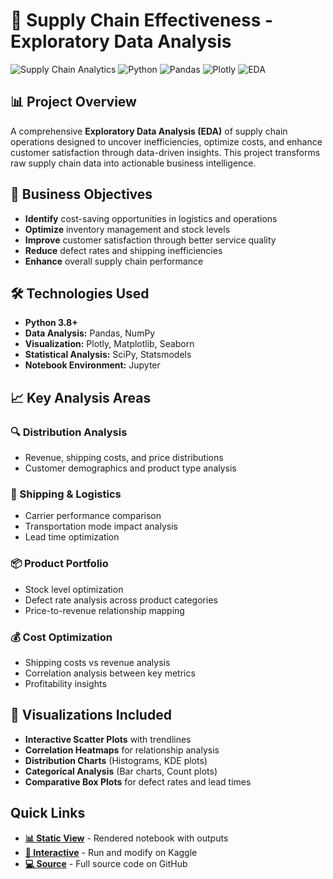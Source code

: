 # 🚀 Supply Chain Effectiveness - Exploratory Data Analysis

![Supply Chain Analytics](https://img.shields.io/badge/Supply%20Chain-Analytics-blue)
![Python](https://img.shields.io/badge/Python-3.8%2B-blue)
![Pandas](https://img.shields.io/badge/Pandas-Data%20Analysis-orange)
![Plotly](https://img.shields.io/badge/Plotly-Visualization-lightblue)
![EDA](https://img.shields.io/badge/Analysis-Exploratory%20Data%20Analysis-green)

## 📊 Project Overview

A comprehensive **Exploratory Data Analysis (EDA)** of supply chain operations designed to uncover inefficiencies, optimize costs, and enhance customer satisfaction through data-driven insights. This project transforms raw supply chain data into actionable business intelligence.

## 🎯 Business Objectives

- **Identify** cost-saving opportunities in logistics and operations
- **Optimize** inventory management and stock levels
- **Improve** customer satisfaction through better service quality
- **Reduce** defect rates and shipping inefficiencies
- **Enhance** overall supply chain performance


## 🛠️ Technologies Used

- **Python 3.8+**
- **Data Analysis:** Pandas, NumPy
- **Visualization:** Plotly, Matplotlib, Seaborn
- **Statistical Analysis:** SciPy, Statsmodels
- **Notebook Environment:** Jupyter

## 📈 Key Analysis Areas

### 🔍 Distribution Analysis
- Revenue, shipping costs, and price distributions
- Customer demographics and product type analysis

### 🚚 Shipping & Logistics
- Carrier performance comparison
- Transportation mode impact analysis
- Lead time optimization

### 📦 Product Portfolio
- Stock level optimization
- Defect rate analysis across product categories
- Price-to-revenue relationship mapping

### 💰 Cost Optimization
- Shipping costs vs revenue analysis
- Correlation analysis between key metrics
- Profitability insights

## 🎨 Visualizations Included

- **Interactive Scatter Plots** with trendlines
- **Correlation Heatmaps** for relationship analysis
- **Distribution Charts** (Histograms, KDE plots)
- **Categorical Analysis** (Bar charts, Count plots)
- **Comparative Box Plots** for defect rates and lead times

## Quick Links
- **[📊 Static View](https://nbviewer.org/github/sourav-madanpuri/SupplyChainEffectivenessProject/blob/main/Supply%20Chain%20Effectiveness%20EDA.ipynb)** - Rendered notebook with outputs
- **[🚀 Interactive](https://www.kaggle.com/code/souravmadanpuri/supply-chain-effectiveness-eda)** - Run and modify on Kaggle
- **[💻 Source](https://github.com/sourav-madanpuri/SupplyChainEffectivenessProject)** - Full source code on GitHub
